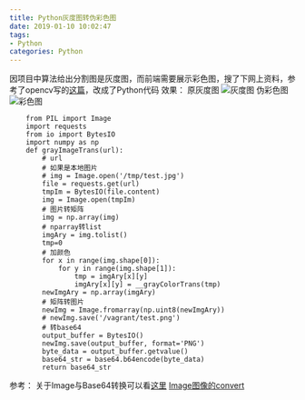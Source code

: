 ```yaml
---
title: Python灰度图转伪彩色图
date: 2019-01-10 10:02:47
tags: 
- Python
categories: Python
---
```

因项目中算法给出分割图是灰度图，而前端需要展示彩色图，搜了下网上资料，参考了opencv写的[这篇](http://blog.sina.com.cn/s/blog_8924265b0101ext1.html)，改成了Python代码
效果：
原灰度图
![灰度图](0.png)
伪彩色图
![彩色图](1.png)

```
    from PIL import Image
    import requests
    from io import BytesIO
    import numpy as np
    def grayImageTrans(url):
        # url
        # 如果是本地图片
        # img = Image.open('/tmp/test.jpg')
        file = requests.get(url)
        tmpIm = BytesIO(file.content)
        img = Image.open(tmpIm)
        # 图片转矩阵
        img = np.array(img)
        # nparray转list
        imgAry = img.tolist()
        tmp=0
        # 加颜色
        for x in range(img.shape[0]):
            for y in range(img.shape[1]):
                tmp = imgAry[x][y]
                imgAry[x][y] = __grayColorTrans(tmp)
        newImgAry = np.array(imgAry)
        # 矩阵转图片
        newImg = Image.fromarray(np.uint8(newImgAry))
        # newImg.save('/vagrant/test.png')
        # 转base64
        output_buffer = BytesIO()
        newImg.save(output_buffer, format='PNG')
        byte_data = output_buffer.getvalue()
        base64_str = base64.b64encode(byte_data)
        return base64_str
```
参考：
关于Image与Base64转换可以看[这里](https://www.jianshu.com/p/2ff8e6f98257)
[Image图像的convert](https://my.oschina.net/112612/blog/1594140)